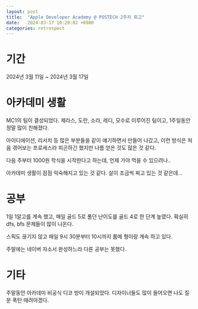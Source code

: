 ```yaml
---
layout: post
title:  "Apple Developer Academy @ POSTECH 2주차 회고"
date:   2024-03-17 10:20:02 +0900
categories: retrospect
---
```


# 기간
2024년 3월 11일 ~ 2024년 3월 17일

# 아카데미 생활
MC1의 팀이 결성되었다. 제라스, 도란, 소라, 레디, 모수로 이루어진 팀이고, 1주일동안 정말 많이 친해졌다.

아이디에이션, 리서치 등 많은 부분들을 같이 얘기하면서 만들어 나갔고, 이런 방식은 처음 겪어보는 프로세스라 피곤하긴 했지만 나름 얻은 것도 많은 것 같다.

다음 주부터 1000원 학식을 시작한다고 하는데, 언제 가야 먹을 수 있으려나..

아카데미 생활이 점점 익숙해지고 있는 것 같다. 살이 조금씩 찌고 있는 것 같은데...

# 공부
1일 1알고를 계속 했고, 매일 골드 5로 풀던 난이도를 골드 4로 한 단계 높였다. 확실히 dfs, bfs 문제들이 많이 나온다.

스픽도 끊기지 않고 매일 9시 30분부터 10시까지 룸메 형이랑 계속 하고 있다.

주말에는 네이버 자소서 완성하느라 다른 공부는 못했다.

# 기타
주말동안 아카데미 비공식 디코 방이 개설되었다. 디자이너들도 많이 들어오면 나도 질문 폭탄 때려야겠다.
